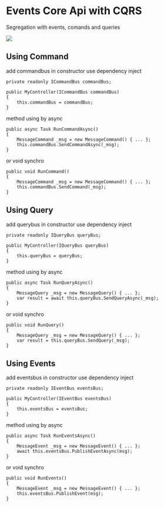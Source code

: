# Events Core Api with CQRS 
Segregation with events, comands and queries

![](http://www.ouarzy.com/wp-content/uploads/2016/09/cqsr_pattern.png)

## Using Command
add commandbus in constructor use dependency inject
```
private readonly ICommandBus commandBus;

public MyController(ICommandBus commandBus)
{
    this.commandBus = commandBus;
}
```

method 
using by async
```      
public async Task RunCommandAsync()
{
    MessageCommand _msg = new MessageCommand() { ... };
    this.commandBus.SendCommandAsync(_msg);
}
```
or void synchro
```
public void RunCommand()
{
    MessageCommand _msg = new MessageCommand() { ... };
    this.commandBus.SendCommand(_msg);
}
```

## Using Query
add querybus in constructor use dependency inject
```
private readonly IQueryBus queryBus;

public MyController(IQueryBus queryBus)
{
    this.queryBus = queryBus;
}
```

method 
using by async
```      
public async Task RunQueryAsync()
{
    MessageQuery _msg = new MessageQuery() { ... };
    var result = await this.queryBus.SendQueryAsync(_msg);
}
```
or void synchro
```
public void RunQuery()
{
    MessageQuery _msg = new MessageQuery() { ... };
    var result = this.queryBus.SendQuery(_msg);
}
```

## Using Events
add eventsbus in constructor use dependency inject
```
private readonly IEventBus eventsBus;

public MyController(IEventBus eventsBus)
{
    this.eventsBus = eventsBus;
}
```

method 
using by async
```      
public async Task RunEventsAsync()
{
    MessageEvent _msg = new MessageEvent() { ... };
    await this.eventsBus.PublishEventAsync(msg);
}
```
or void synchro
```
public void RunEvents()
{
    MessageEvent _msg = new MessageEvent() { ... };
    this.eventsBus.PublishEvent(msg);
}
```
